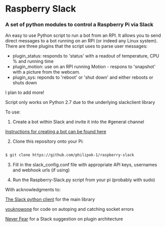 # Raspberry Slack

### A set of python modules to control a Raspberry Pi via Slack

An easy to use Python script to run a bot from an RPI.  It allows you to send direct messages to a bot running on an RPI (or indeed any Linux system).  There are three plugins that the script uses to parse user messages:

* plugin_status: responds to 'status' with a readout of temperature, CPU % and running time
* plugin_motion: use on an RPI running Motion - respons to 'snapshot' with a picture from the webcam.
* plugin_sys: reponds to 'reboot' or 'shut down' and either reboots or shuts down

I plan to add more!

Script only works on Python 2.7 due to the underlying slackclient library

To use:

1. Create a bot within Slack and invite it into the #general channel

[Instructions for creating a bot can be found here](https://my.slack.com/services/new/bot)

2. Clone this repository  onto your Pi:

```BASH

$ git clone https://github.com/philipok-1/raspberry-slack
```

3.  Fill in the slack_config.conf file with appropriate API keys, usernames and webhook urls (if using)

4.  Run the Raspberry-Slack.py script from your pi (probably with sudo)

With acknowledgments to: 

[The Slack python client](https://github.com/slackapi/python-slackclient) for the main library

[youknowone](https://github.com/youknowone/slairck) for code on autoping and catching socket errors

[Never Fear](http://neverfear.org/profile/ben) for a Stack suggestion on plugin architecture
